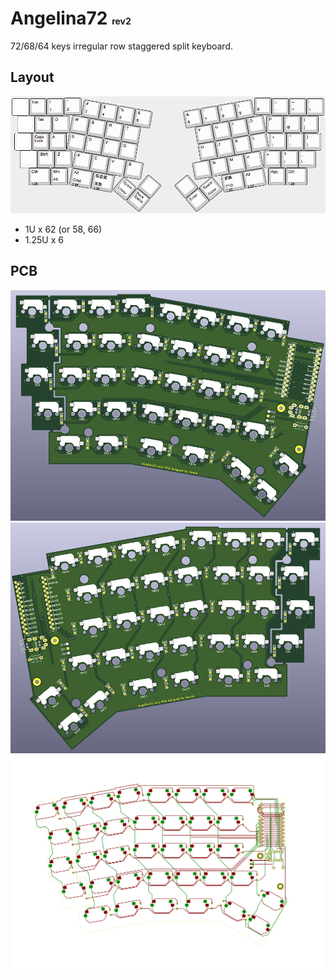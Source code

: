 # Angelina72 <span style="font-size: 50%">rev2</span>

72/68/64 keys irregular row staggered split keyboard.

## Layout

![layout](/_image/layout.png)

- 1U x 62 (or 58, 66)
- 1.25U x 6

## PCB

![pcb_front](/_image/pcb_front.png)
![pcb_back](/_image/pcb_back.png)
![wiring](/_image/wiring.svg)
